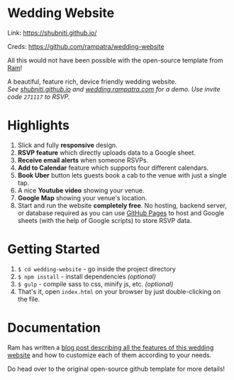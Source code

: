 # Wedding Website

Link: https://shubniti.github.io/

Creds: https://github.com/rampatra/wedding-website

All this would not have been possible with the open-source template from [Ram](https://github.com/rampatra/)! 

A beautiful, feature rich, device friendly wedding website.  
_See [shubniti.github.io](https://shubniti.github.io/) and [wedding.rampatra.com](http://wedding.rampatra.com/) for a demo. Use invite code `271117` to RSVP._

# Highlights
1. Slick and fully __responsive__ design.
2. __RSVP feature__ which directly uploads data to a Google sheet.
3. __Receive email alerts__ when someone RSVPs.
4. __Add to Calendar__ feature which supports four different calendars.
5. __Book Uber__ button lets guests book a cab to the venue with just a single tap.
6. A nice __Youtube video__ showing your venue.
7. __Google Map__ showing your venue's location.
8. Start and run the website __completely free__. No hosting, backend server, or database required as you can use
   [GitHub Pages](https://pages.github.com/) to host and Google sheets (with the help of Google scripts) to store RSVP
   data.

# Getting Started
1. `$ cd wedding-website` - go inside the project directory
2. `$ npm install` - install dependencies _(optional)_
3. `$ gulp` - compile sass to css, minify js, etc. _(optional)_
4. That's it, open `index.html` on your browser by just double-clicking on the file.

# Documentation
Ram has written a 
[blog post describing all the features of this wedding website](https://blog.rampatra.com/wedding-website) and how to
customize each of them according to your needs.

Do head over to the original open-source github template for more details! 
